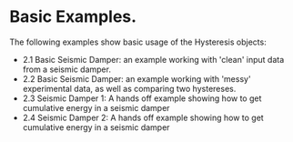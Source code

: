 <h1 align = "Left">Basic Examples.</h1>


The following examples show basic usage of the Hysteresis objects:

* 2.1 Basic Seismic Damper: an example working with 'clean' input data from a seismic damper.
* 2.2 Basic Seismic Damper: an example working with 'messy' experimental data, as well as comparing two hystereses.
* 2.3 Seismic Damper 1: A hands off example showing how to get cumulative energy in a seismic damper
* 2.4 Seismic Damper 2: A hands off example showing how to get cumulative energy in a seismic damper



